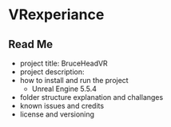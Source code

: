 # VRexperiance
 
## Read Me
- project title: BruceHeadVR
- project description: 
- how to install and run the project
	- Unreal Engine 5.5.4
- folder structure explanation and challanges
- known issues and credits
- license and versioning
